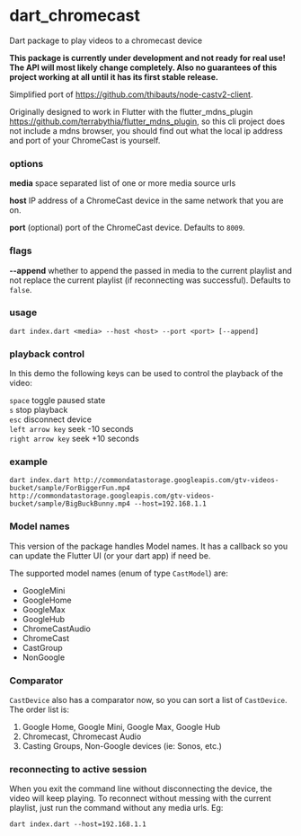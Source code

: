 # dart_chromecast
Dart package to play videos to a chromecast device

**This package is currently under development and not ready for real use! The API will most likely change completely. Also no guarantees of this project working at all until it has its first stable release.**

Simplified port of https://github.com/thibauts/node-castv2-client.

Originally designed to work in Flutter with the flutter_mdns_plugin https://github.com/terrabythia/flutter_mdns_plugin,
so this cli project does not include a mdns browser, you should find out what the local ip address and port of your ChromeCast is yourself.

### options
**media** space separated list of one or more media source urls

**host** IP address of a ChromeCast device in the same network that you are on.

**port** (optional) port of the ChromeCast device. Defaults to `8009`.

### flags
**--append** whether to append the passed in media to the current playlist and not replace the current playlist (if reconnecting was successful). Defaults to `false`.  

### usage
`dart index.dart <media> --host <host> --port <port> [--append]` 

### playback control
In this demo the following keys can be used to control the playback of the video:

`space` toggle paused state \
`s` stop playback \
`esc` disconnect device \
`left arrow key` seek -10 seconds \
`right arrow key` seek +10 seconds

### example
`dart index.dart http://commondatastorage.googleapis.com/gtv-videos-bucket/sample/ForBiggerFun.mp4 http://commondatastorage.googleapis.com/gtv-videos-bucket/sample/BigBuckBunny.mp4 --host=192.168.1.1`

### Model names
This version of the package handles Model names.
It has a callback so you can update the Flutter UI (or your dart app) if need be.

The supported model names (enum of type `CastModel`) are:
* GoogleMini
* GoogleHome
* GoogleMax
* GoogleHub
* ChromeCastAudio
* ChromeCast
* CastGroup
* NonGoogle

### Comparator

`CastDevice` also has a comparator now, so you can sort a list of `CastDevice`. The order list is:

1. Google Home, Google Mini, Google Max, Google Hub
2. Chromecast, Chromecast Audio
3. Casting Groups, Non-Google devices (ie: Sonos, etc.)

### reconnecting to active session
When you exit the command line without disconnecting the device, the video will keep playing. 
To reconnect without messing with the current playlist, just run the command without any media urls. Eg:

`dart index.dart --host=192.168.1.1 `
